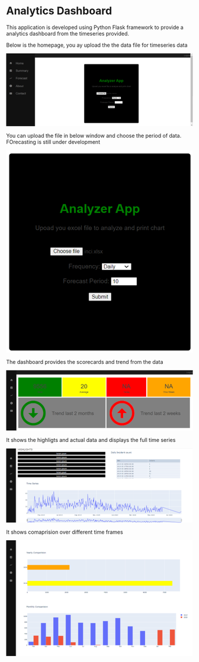 # Analytics Dashboard

This application is developed using Python Flask framework to provide a analytics dashboard from the timeseries provided.

Below is the homepage, you ay upload the the data file for timeseries data 

![](images/image1.png)

You can upload the file in below window and choose the period of data. FOrecasting is still under development

![](images/image2.png)

The dashboard provides the scorecards and trend from the data

![](images/image3.png)

It shows the highligts and actual data and displays the full time series

![](images/image4.png)

It shows comaprision over different time frames

![](images/image5.png)
